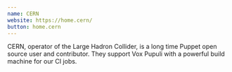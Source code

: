 ```yaml
---
name: CERN
website: https://home.cern/
button: home.cern
---
```


CERN, operator of the Large Hadron Collider, is a long time Puppet open source user and contributor. They support Vox Pupuli with a powerful build machine for our CI jobs.
